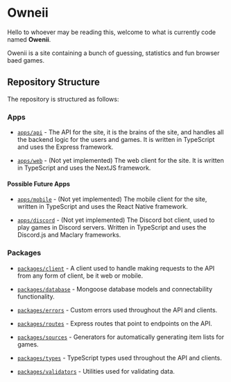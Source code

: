 # Owneii

Hello to whoever may be reading this, welcome to what is currently code named **Owenii**.

Owenii is a site containing a bunch of guessing, statistics and fun browser baed games.

## Repository Structure

The repository is structured as follows:

### Apps

- [`apps/api`](apps/api) - The API for the site, it is the brains of the site, and handles all the backend logic for the users and games. It is written in TypeScript and uses the Express framework.

- [`apps/web`](apps/web) - (Not yet implemented) The web client for the site. It is written in TypeScript and uses the NextJS framework.

#### Possible Future Apps

- [`apps/mobile`](apps/mobile) - (Not yet implemented) The mobile client for the site, written in TypeScript and uses the React Native framework.

- [`apps/discord`](apps/discord) - (Not yet implemented) The Discord bot client, used to play games in Discord servers. Written in TypeScript and uses the Discord.js and Maclary frameworks.

### Packages

- [`packages/client`](packages/client) - A client used to handle making requests to the API from any form of client, be it web or mobile.

- [`packages/database`](packages/database) - Mongoose database models and connectability functionality.

- [`packages/errors`](packages/errors) - Custom errors used throughout the API and clients.

- [`packages/routes`](packages/routes) - Express routes that point to endpoints on the API.

- [`packages/sources`](packages/sources) - Generators for automatically generating item lists for games.

- [`packages/types`](packages/types) - TypeScript types used throughout the API and clients.

- [`packages/validators`](packages/validators) - Utilities used for validating data.
